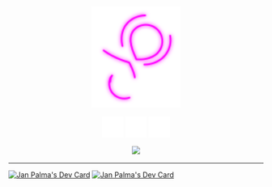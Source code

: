 <p align="center">
<img src="https://raw.githubusercontent.com/mobilex1122/mobilex1122/refs/heads/main/logo-anim.svg" height="200">
</p>
<p align="center">
  <a href="https://janpalma.cz/?mtm_campaign=social&mtm_source=github" target="_blank">
    <img src="https://raw.githubusercontent.com/mobilex1122/mobilex1122/refs/heads/main/link-web.svg" height="42" width="42"/></a>
  <a href="https://janpalma.cz/gallery?mtm_campaign=social&mtm_source=github" target="_blank">
    <img src="https://raw.githubusercontent.com/mobilex1122/mobilex1122/refs/heads/main/link-gallery.svg" height="42" width="42"/></a>
  <a href="https://mastodon.social/@mobilex1122" target="_blank">
    <img src="https://raw.githubusercontent.com/mobilex1122/mobilex1122/refs/heads/main/link-mastodon.svg" height="42" width="42"/></a>
</p>

<p align="center">
  <a href="https://skillicons.dev/" target="_blank">
    <img src="https://skillicons.dev/icons?i=js,ts,html,css,haxe,php,lua,cpp"/></a>
</p>

----
<!---
<p align="center">
<!--<a href="https://app.daily.dev/mobilex1122"><img src="https://api.daily.dev/devcards/v2/tT4mMZK7hDxJXw6jtDyNe.png?type=wide&r=p84" width="420" alt="Jan Palma's Dev Card"/></a>-->
<a href="https://exercism.org/profiles/mobilex1122"><img src="https://api.janpalma.cz/exercism/graph.png?u=mobilex1122" width="420" alt="Jan Palma's Dev Card"/></a>
<a href="https://exercism.org/profiles/mobilex1122"><img src="https://api.janpalma.cz/exercism/tracks.png" width="420" alt="Jan Palma's Dev Card"/></a>
</p>
<!---
mobilex1122/mobilex1122 is a ✨ special ✨ repository because its `README.md` (this file) appears on your GitHub profile.
You can click the Preview link to take a look at your changes.
--->
